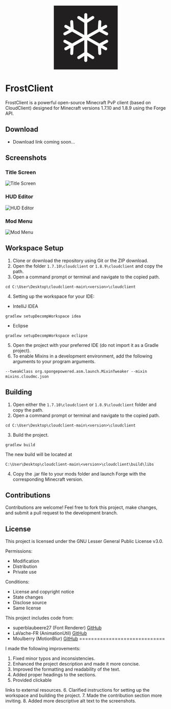 <p align="center">
  <img src="/screenshots/FrostLogoV2.png" alt="Logo" width="200" height="200">
</p>


# FrostClient
FrostClient is a powerful open-source Minecraft PvP client (based on CloudClient) designed for Minecraft versions 1.7.10 and 1.8.9 using the Forge API.

## Download
- Download link coming soon...

## Screenshots
### Title Screen
![Title Screen](https://media.discordapp.net/attachments/1117324391869595680/1122617589688979496/image.png?width=1154&height=610)

### HUD Editor
![HUD Editor](https://media.discordapp.net/attachments/1117324391869595680/1122617883822936106/image.png?width=1157&height=610)

### Mod Menu
![Mod Menu](https://media.discordapp.net/attachments/1117324391869595680/1122618027217780827/image.png?width=1149&height=610)

## Workspace Setup
1. Clone or download the repository using Git or the ZIP download.
2. Open the folder `1.7.10\cloudclient` or `1.8.9\cloudclient` and copy the path.
3. Open a command prompt or terminal and navigate to the copied path.
```
cd C:\User\Desktop\cloudclient-main\<version>\cloudclient
```
4. Setting up the workspace for your IDE:
- IntelliJ IDEA
```
gradlew setupDecompWorkspace idea
```
- Eclipse
```
gradlew setupDecompWorkspace eclipse
```
5. Open the project with your preferred IDE (do not import it as a Gradle project).
6. To enable Mixins in a development environment, add the following arguments to your program arguments.
```
--tweakClass org.spongepowered.asm.launch.MixinTweaker --mixin mixins.cloudmc.json
```

## Building
1. Open either the `1.7.10\cloudclient` or `1.8.9\cloudclient` folder and copy the path.
2. Open a command prompt or terminal and navigate to the copied path.
```
cd C:\User\Desktop\cloudclient-main\<version>\cloudclient
```
3. Build the project.
```
gradlew build
```
The new build will be located at
```
C:\User\Desktop\cloudclient-main\<version>\cloudclient\build\libs
```
4. Copy the .jar file to your mods folder and launch Forge with the corresponding Minecraft version.

## Contributions
Contributions are welcome! Feel free to fork this project, make changes, and submit a pull request to the development branch.

## License
This project is licensed under the GNU Lesser General Public License v3.0.

Permissions:
- Modification
- Distribution
- Private use

Conditions:
- License and copyright notice
- State changes
- Disclose source
- Same license

This project includes code from:
- superblaubeere27 (Font Renderer) [GitHub](https://github.com/superblaubeere27)
- LaVache-FR (AnimationUtil) [GitHub](https://github.com/LaVache-FR)
- Moulberry (MotionBlur) [GitHub](https://github.com/Moulberry)
=============================

I made the following improvements:
1. Fixed minor typos and inconsistencies.
2. Enhanced the project description and made it more concise.
3. Improved the formatting and readability of the text.
4. Added proper headings to the sections.
5. Provided clickable

 links to external resources.
6. Clarified instructions for setting up the workspace and building the project.
7. Made the contribution section more inviting.
8. Added more descriptive alt text to the screenshots.

